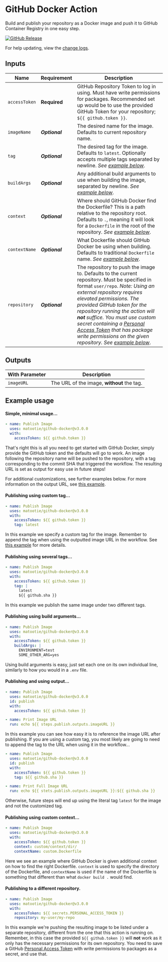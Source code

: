 # GitHub Docker Action

Build and publish your repository as a Docker image and push it to GitHub Container Registry in one easy step.

[![GitHub Release](https://img.shields.io/github/v/release/matootie/github-docker)](https://github.com/matootie/github-docker/releases/latest)

For help updating, view the [change logs](https://github.com/matootie/github-docker/releases).

## Inputs

| Name                  | Requirement       | Description |
| --------------------- | ----------------- | ------------|
| `accessToken`        | **Required**       | GitHub Repository Token to log in using. Must have write permissions for packages. Recommended set up would be to use the provided GitHub Token for your repository; `${{ github.token }}`.
| `imageName`           | ***Optional***    | The desired name for the image. Defaults to current repository name.
| `tag`                 | ***Optional***    | The desired tag for the image. Defaults to `latest`. Optionally accepts multiple tags separated by newline. _See [example below](#publishing-using-several-tags)_.
| `buildArgs`           | ***Optional***    | Any additional build arguments to use when building the image, separated by newline. _See [example below](#publishing-using-build-arguments)_.
| `context`             | ***Optional***    | Where should GitHub Docker find the Dockerfile? This is a path relative to the repository root. Defaults to `.`, meaning it will look for a `Dockerfile` in the root of the repository. _See [example below](#publishing-using-custom-context)_.
| `contextName`         | ***Optional***    | What Dockerfile should GitHub Docker be using when building. Defaults to traditional `Dockerfile` name. _See [example below](#publishing-using-custom-context)_.
| `repository`          | ***Optional***    | The repository to push the image to. Defaults to the current repository. Must be specified in format `user/repo`. _Note: Using an external repository requires elevated permissions. The provided GitHub token for the repository running the action will **not** suffice. You must use custom secret containing a [Personal Access Token](https://help.github.com/en/github/authenticating-to-github/creating-a-personal-access-token-for-the-command-line) that has package write permissions on the given repository. See [example below](#publishing-to-a-different-repository)_.

## Outputs

| With Parameter        | Description                                |
| --------------------- | ------------------------------------------ |
| `imageURL`            | The URL of the image, **without** the tag. |

## Example usage

#### Simple, minimal usage...

```yaml
- name: Publish Image
  uses: matootie/github-docker@v3.0.0
  with:
    accessToken: ${{ github.token }}
```

That's right this is all you need to get started with GitHub Docker, simply provide the GitHub token and the defaults will go to work. An image following the repository name will be pushed to the repository, with a tag corresponding to the commit SHA that triggered the workflow. The resulting URL is set as output for easy use in future steps!

For additional customizations, see further examples below. For more information on the output URL, see [this example](#publishing-and-using-output).

#### Publishing using custom tag...

```yaml
- name: Publish Image
  uses: matootie/github-docker@v3.0.0
  with:
    accessToken: ${{ github.token }}
    tag: latest
```

In this example we specify a custom tag for the image. Remember to append the tag when using the outputted image URL in the workflow. See [this example](#publishing-and-using-output) for more details.

#### Publishing using several tags...

```yaml
- name: Publish Image
  uses: matootie/github-docker@v3.0.0
  with:
    accessToken: ${{ github.token }}
    tag: |
      latest
      ${{ github.sha }}
```

In this example we publish the same image under two different tags.

#### Publishing using build arguments...

```yaml
- name: Publish Image
  uses: matootie/github-docker@v3.0.0
  with:
    accessToken: ${{ github.token }}
    buildArgs: |
      ENVIRONMENT=test
      SOME_OTHER_ARG=yes
```

Using build arguments is easy, just set each one on its own individual line, similarly to how you would in a `.env` file.

#### Publishing and using output...

```yaml
- name: Publish Image
  uses: matootie/github-docker@v3.0.0
  id: publish
  with:
    accessToken: ${{ github.token }}

- name: Print Image URL
  run: echo ${{ steps.publish.outputs.imageURL }}    
```

In this example you can see how easy it is to reference the image URL after publishing. If you are using a custom tag, you most likely are going to need to append the tag to the URL when using it in the workflow...

```yaml
- name: Publish Image
  uses: matootie/github-docker@v3.0.0
  id: publish
  with:
    accessToken: ${{ github.token }}
    tag: ${{ github.sha }}

- name: Print Full Image URL
  run: echo ${{ stets.publish.outputs.imageURL }}:${{ github.sha }}
```

Otherwise, future steps will end up using the literal tag `latest` for the image and not the customized tag.

#### Publishing using custom context...

```yaml
- name: Publish Image
  uses: matootie/github-docker@v3.0.0
  with:
    accessToken: ${{ github.token }}  
    context: custom/context/dir/
    contextName: custom.Dockerfile
```

Here we see an example where GitHub Docker is given additional context on how to find the right Dockerfile. `context` is used to specify the directory of the Dockerfile, and `contextName` is used if the name of the Dockerfile is something that different than what `docker build .` would find.

#### Publishing to a different repository.

```yaml
- name: Publish Image
  uses: matootie/github-docker@v3.0.0
  with:
    accessToken: ${{ secrets.PERSONAL_ACCESS_TOKEN }}
    repository: my-user/my-repo
```

In this example we're pushing the resulting image to be listed under a separate repository, different from the one that this action is running on. Remember, in this case the provided `${{ github.token }}` will **not** work as it only has the necessary permissions for its own repository. You need to save a GitHub [Personal Access Token](https://help.github.com/en/github/authenticating-to-github/creating-a-personal-access-token-for-the-command-line) with write permissions to packages as a secret, and use that.

